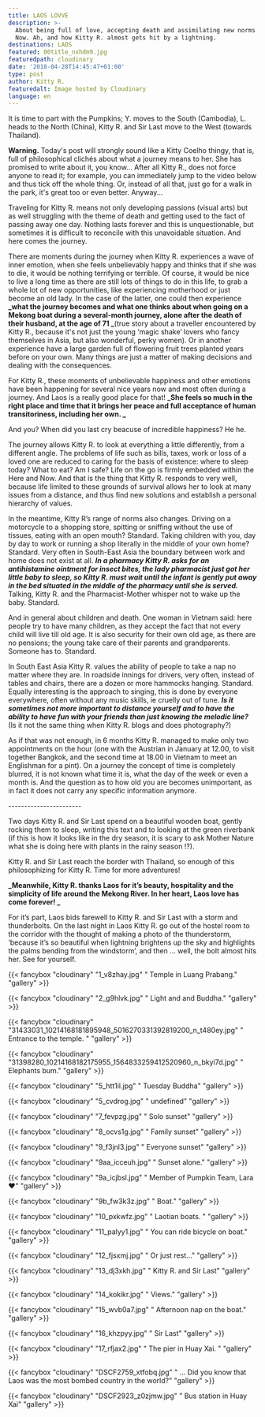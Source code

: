 ```yaml
---
title: LAOS LOVVE
description: >-
  About being full of love, accepting death and assimilating new norms. Here and
  Now. Ah, and how Kitty R. almost gets hit by a lightning.
destinations: LAOS
featured: 00title_nxhdm9.jpg
featuredpath: cloudinary
date: '2018-04-28T14:45:47+01:00'
type: post
author: Kitty R.
featuredalt: Image hosted by Cloudinary
language: en
---
```

It is time to part with the Pumpkins; Y. moves to the South (Cambodia), L. heads to the North (China), Kitty R. and Sir Last move to the West (towards Thailand).

**Warning.** Today's post will strongly sound like a Kitty Coelho thingy, that is, full of philosophical clichés about what a journey means to her. She has promised to write about it, you know... After all Kitty R., does not force anyone to read it; for example, you can immediately jump to the video below and thus tick off the whole thing. Or, instead of all that, just go for a walk in the park, it's great too or even better. Anyway...

Traveling for Kitty R. means not only developing passions (visual arts) but as well struggling with the theme of death and getting used to the fact of passing away one day. Nothing lasts forever and this is unquestionable, but sometimes it is difficult to reconcile with this unavoidable situation. And here comes the journey.

There are moments during the journey when Kitty R. experiences a wave of inner emotion, when she feels unbelievably happy and thinks that if she was to die, it would be nothing terrifying or terrible. Of course, it would be nice to live a long time as there are still lots of things to do in this life, to grab a whole lot of new opportunities, like experiencing motherhood or just become an old lady. In the case of the latter, one could then experience **_what the journey becomes and what one thinks about when going on a Mekong boat during a several-month journey, alone after the death of their husband, at the age of 71 _**(true story about a traveller encountered by Kitty R., because it's not just the young ‘magic shake’ lovers who fancy themselves in Asia, but also wonderful, perky women). Or in another experience have a large garden full of flowering fruit trees planted years before on your own. Many things are just a matter of making decisions and dealing with the consequences.

For Kitty R., these moments of unbelievable happiness and other emotions have been happening for several nice years now and most often during a journey. And Laos is a really good place for that! **_She feels so much in the right place and time that it brings her peace and full acceptance of human transitoriness, including her own.
_**

And you? When did you last cry beacuse of incredible happiness? He he.

The journey allows Kitty R. to look at everything a little differently, from a different angle. The problems of life such as bills, taxes, work or loss of a loved one are reduced to caring for the basis of existence: where to sleep today? What to eat? Am I safe? Life on the go is firmly embedded within the Here and Now. And that is the thing that Kitty R. responds to very well, because life limited to these grounds of survival allows her to look at many issues from a distance, and thus find new solutions and establish a personal hierarchy of values.

In the meantime, Kitty R’s range of norms also changes. Driving on a motorcycle to a shopping store, spitting or sniffing without the use of tissues, eating with an open mouth? Standard. Taking children with you, day by day to work or running a shop literally in the middle of your own home? Standard. Very often in South-East Asia the boundary between work and home does not exist at all. **_In a pharmacy Kitty R. asks for an antihistamine ointment for insect bites, the lady pharmacist just got her little baby to sleep, so Kitty R. must wait until the infant is gently put away in the bed situated in the middle of the pharmacy until she is served._** Talking, Kitty R. and the Pharmacist-Mother whisper  not to wake up the baby. Standard. 

And in general about children and death. One woman in Vietnam said: here people try to have many children, as they accept the fact that not every child will live till old age. It is also security for their own old age, as there are no pensions; the young take care of their parents and grandparents. Someone has to. Standard.

In South East Asia Kitty R. values ​​the ability of people to take a nap no matter where they are. In roadside innings for drivers, very often, instead of tables and chairs, there are a dozen or more hammocks hanging. Standard. Equally interesting is the approach to singing, this is done by everyone everywhere, often without any music skills, ie cruelly out of tune. _**Is it sometimes not more important to distance yourself and to have the ability to have fun with your friends than just knowing the melodic line?**_ (Is it not the same thing when Kitty R. blogs and does photography?)

As if that was not enough, in 6 months Kitty R. managed to make only two appointments on the hour (one with the Austrian in January at 12.00, to visit together Bangkok, and the second time at 18.00 in Vietnam to meet an Englishman for a pint). On a journey the concept of time is completely blurred, it is not known what time it is, what the day of the week or even a month is. And the question as to how old you are becomes unimportant, as in fact it does not carry any specific information anymore.

\-----------------------

Two days Kitty R. and Sir Last spend on a beautiful wooden boat, gently rocking them to sleep, writing this text and to looking at the green riverbank (if this is how it looks like in the dry season, it is scary to ask Mother Nature what she is doing here with plants in the rainy season !?).

Kitty R. and Sir Last reach the border with Thailand, so enough of this philosophizing for Kitty R. Time for more adventures!

**_Meanwhile, Kitty R. thanks Laos for it’s beauty, hospitality and the simplicity of life around the Mekong River. In her heart, Laos love has come forever!
_**

For it’s part, Laos bids farewell to Kitty R. and Sir Last with a storm and thunderbolts. On the last night in Laos Kitty R. go out of the hostel room to the corridor with the thought of making a photo of the thunderstorm, ‘because it’s so beautiful when lightning brightens up the sky and highlights the palms bending from the windstorm’, and then ... well, the bolt almost hits her. See for yourself.

{{< fancybox "cloudinary" "1_v8zhay.jpg" "   Temple in Luang Prabang." "gallery" >}}

{{< fancybox "cloudinary" "2_g9hlvk.jpg" "   Light and and Buddha." "gallery" >}}

{{< fancybox "cloudinary" "31433031_10214168181895948_5016270331392819200_n_t480ey.jpg" "   Entrance to the temple. " "gallery" >}}

{{< fancybox "cloudinary" "31398280_10214168182175955_1564833259412520960_n_bkyi7d.jpg" "   Elephants bum." "gallery" >}}

{{< fancybox "cloudinary" "5_htt1il.jpg" "   Tuesday Buddha" "gallery" >}}

{{< fancybox "cloudinary" "5_cvdrog.jpg" "   undefined" "gallery" >}}

{{< fancybox "cloudinary" "7_fevpzg.jpg" "   Solo sunset" "gallery" >}}

{{< fancybox "cloudinary" "8_ocvs1g.jpg" "   Family sunset" "gallery" >}}

{{< fancybox "cloudinary" "9_f3jnl3.jpg" "   Everyone sunset" "gallery" >}}

{{< fancybox "cloudinary" "9aa_icceuh.jpg" "   Sunset alone." "gallery" >}}

{{< fancybox "cloudinary" "9a_icjbsl.jpg" "   Member of Pumpkin Team, Lara ❤" "gallery" >}}

{{< fancybox "cloudinary" "9b_fw3k3z.jpg" "   Boat." "gallery" >}}

{{< fancybox "cloudinary" "10_pxkwfz.jpg" " Laotian boats. " "gallery" >}}

{{< fancybox "cloudinary" "11_palyy1.jpg" " You can ride bicycle on boat." "gallery" >}}

{{< fancybox "cloudinary" "12_fjsxmj.jpg" " Or just rest..." "gallery" >}}

{{< fancybox "cloudinary" "13_dj3xkh.jpg" " Kitty R. and Sir Last" "gallery" >}}

{{< fancybox "cloudinary" "14_kokikr.jpg" " Views." "gallery" >}}

{{< fancybox "cloudinary" "15_wvb0a7.jpg" " Afternoon nap on the boat." "gallery" >}}

{{< fancybox "cloudinary" "16_khzpyy.jpg" "  Sir Last" "gallery" >}}

{{< fancybox "cloudinary" "17_rfjax2.jpg" " The pier in Huay Xai. " "gallery" >}}

{{< fancybox "cloudinary" "DSCF2759_xtfobq.jpg" "  ... Did you know that Laos was the most bombed country in the world?" "gallery" >}}



{{< fancybox "cloudinary" "DSCF2923_z0zjmw.jpg" " Bus station in Huay Xai" "gallery" >}}
